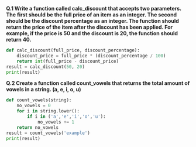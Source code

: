 **Q.1 Write a function called calc_discount that accepts two parameters. The first should be the full price of an item as an integer. The second should be the discount percentage as an integer.
The function should return the price of the item after the discount has been applied. For example, if the price is 50 and the discount is 20, the function should return 40.**
```python
def calc_discount(full_price, discount_percentage):
	discount_price = full_price * (discount_percentage / 100)
	return int(full_price - discount_price)
result = calc_discount(50, 20)
print(result)
```
**Q.2 Create a function called count_vowels that returns the total amount of vowels in a string. (a, e, i, o, u)**
```python
def count_vowels(string):
	no_vowels = 0
	for i in string.lower():
		if i in ('a','e','i','o','u'):
			no_vowels += 1
	return no_vowels
result = count_vowels('example')
print(result)
```
